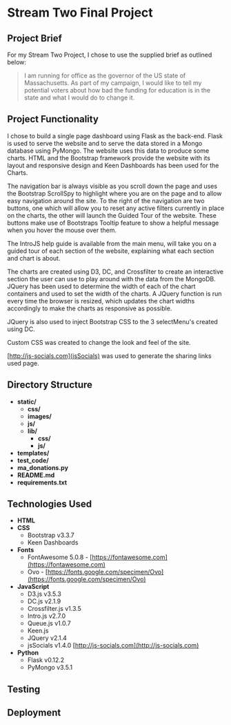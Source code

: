 # Stream Two Final Project

## Project Brief

For my Stream Two Project, I chose to use the supplied brief as outlined below:

> I am running for office as the governor of the US state of Massachusetts. As part of my campaign, I would like to tell my potential voters about how bad the funding for education is in the state and what I would do to change it.

## Project Functionality

I chose to build a single page dashboard using Flask as the back-end. Flask is used to serve the website and to serve the data stored in a Mongo database using PyMongo. The website uses this data to produce some charts. HTML and the Bootstrap framework provide the website with its layout and responsive design and Keen Dashboards has been used for the Charts.

The navigation bar is always visible as you scroll down the page and uses the Bootstrap ScrollSpy to highlight where you are on the page and to allow easy navigation around the site. To the right of the navigation are two buttons, one which will allow you to reset any active filters currently in place on the charts, the other will launch the Guided Tour of the website. These buttons make use of Bootstraps Tooltip feature to show a helpful message when you hover the mouse over them.

The IntroJS help guide is available from the main menu, will take you on a guided tour of each section of the website, explaining what each section and chart is about.

The charts are created using D3, DC, and Crossfilter to create an interactive section the user can use to play around with the data from the MongoDB. JQuery has been used to determine the width of each of the chart containers and used to set the width of the charts. A JQuery function is run every time the browser is resized, which updates the chart widths accordingly to make the charts as responsive as possible. 

JQuery is also used to inject Bootstrap CSS to the 3 selectMenu's created using DC.

Custom CSS was created to change the look and feel of the site.

[http://js-socials.com](jsSocials) was used to generate the sharing links used page.

## Directory Structure

* __static/__
	* __css/__
	* __images/__
	* __js/__
	* __lib/__
		* __css/__
		* __js/__
* __templates/__
* __test_code/__
* __ma_donations.py__
* __README.md__
* __requirements.txt__

## Technologies Used

* __HTML__
* __CSS__
	* Bootstrap v3.3.7
	* Keen Dashboards
* __Fonts__
	* FontAwesome 5.0.8 - [https://fontawesome.com](https://fontawesome.com)
	* Ovo - [https://fonts.google.com/specimen/Ovo](https://fonts.google.com/specimen/Ovo)
* __JavaScript__
	* D3.js v3.5.3
	* DC.js v2.1.9
	* Crossfilter.js v1.3.5
	* Intro.js v2.7.0
	* Queue.js v1.0.7
	* Keen.js
	* JQuery v2.1.4
	* jsSocials v1.4.0 [http://js-socials.com](http://js-socials.com)
* __Python__
	* Flask v0.12.2
	* PyMongo v3.5.1

## Testing



## Deployment
